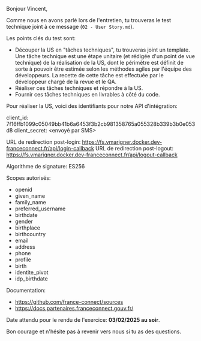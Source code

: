 Bonjour Vincent,

Comme nous en avons parlé lors de l'entretien, tu trouveras le test technique joint à ce message (`02 - User Story.md`).

Les points clés du test sont:

- Découper la US en "tâches techniques", tu trouveras joint un template. Une tâche technique est une étape unitaire (et rédigée d'un point de vue technique) de la réalisation de la US, dont le périmètre est définit de sorte à pouvoir être estimée selon les méthodes agiles par l'équipe des développeurs. La recette de cette tâche est effectuée par le développeur chargé de la revue et le QA.
- Réaliser ces tâches techniques et répondre à la US.
- Fournir ces tâches techniques en livrables à côté du code.

Pour réaliser la US, voici des identifiants pour notre API d'intégration:

client_id: 7f16ffb1099c05049bb41b6a6453f3b2cb981358765a055328b339b3b0e053d8
client_secret: <envoyé par SMS>

URL de redirection post-login: https://fs.vmarigner.docker.dev-franceconnect.fr/api/login-callback
URL de redirection post-logout: https://fs.vmarigner.docker.dev-franceconnect.fr/api/logout-callback

Algorithme de signature: ES256

Scopes autorisés:

- openid
- given_name
- family_name
- preferred_username
- birthdate
- gender
- birthplace
- birthcountry
- email
- address
- phone
- profile
- birth
- identite_pivot
- idp_birthdate

Documentation:

- https://github.com/france-connect/sources
- https://docs.partenaires.franceconnect.gouv.fr/

Date attendu pour le rendu de l'exercice: **03/02/2025 au soir**.

Bon courage et n'hésite pas à revenir vers nous si tu as des questions.
